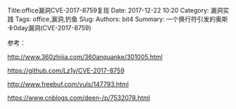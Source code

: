Title:office漏洞CVE-2017-8759复现
Date: 2017-12-22 10:20
Category: 漏洞实践
Tags: office,漏洞,钓鱼
Slug: 
Authors: bit4
Summary: 一个换行符引发的奥斯卡0day漏洞(CVE-2017-8759)









参考：

http://www.360zhijia.com/360anquanke/301005.html

https://github.com/Lz1y/CVE-2017-8759

http://www.freebuf.com/vuls/147793.html

https://www.cnblogs.com/deen-/p/7532078.html